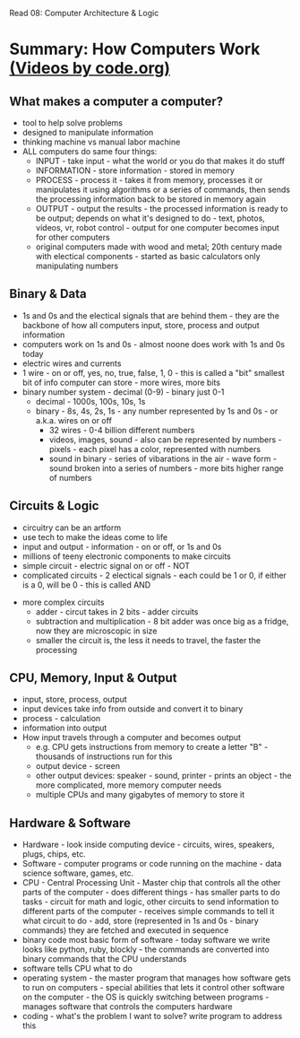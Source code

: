 Read 08: Computer Architecture & Logic

# Summary: How Computers Work [(Videos by code.org)](https://www.youtube.com/watch?v=xnyFYiK2rSY&list=PLzdnOPI1iJNcsRwJhvksEo1tJqjIqWbN-&index=6)

## What makes a computer a computer?
+ tool to help solve problems
+ designed to manipulate information
+ thinking machine vs manual labor machine
+ ALL computers do same four things:
  + INPUT - take input - what the world or you do that makes it do stuff
  + INFORMATION - store information - stored in memory
  + PROCESS - process it - takes it from memory, processes it or manipulates it using algorithms or a series of commands, then sends the processing information back to be stored in memory again
  + OUTPUT - output the results - the processed information is ready to be output; depends on what it's designed to do - text, photos, videos, vr, robot control - output for one computer becomes input for other computers
  - original computers made with wood and metal; 20th century made with electical components - started as basic calculators only manipulating numbers

## Binary & Data
+ 1s and 0s and the electical signals that are behind them - they are the backbone of how all computers input, store, process and output information
+ computers work on 1s and 0s - almost noone does work with 1s and 0s today
+ electric wires and currents
+ 1 wire - on or off, yes, no, true, false, 1, 0 - this is called a "bit" smallest bit of info computer can store - more wires, more bits
+ binary number system - decimal (0-9) - binary just 0-1
  + decimal - 1000s, 100s, 10s, 1s
  + binary - 8s, 4s, 2s, 1s - any number represented by 1s and 0s - or a.k.a. wires on or off
    + 32 wires - 0-4 billion different numbers
    + videos, images, sound - also can be represented by numbers - pixels - each pixel has a color, represented with numbers
    + sound in binary - series of vibarations in the air - wave form - sound broken into a series of numbers - more bits higher range of numbers

## Circuits & Logic
+ circuitry can be an artform
+ use tech to make the ideas come to life
+ input and output - information - on or off, or 1s and 0s
+ millions of teeny electronic components to make circuits
+ simple circuit - electric signal on or off - NOT
+ complicated circuits - 2 electical signals - each could be 1 or 0, if either is a 0, will be 0 - this is called AND
- more complex circuits
    - adder - circut takes in 2 bits - adder circuits
    - subtraction and multiplication - 8 bit adder was once big as a fridge, now they are microscopic in size
    - smaller the circuit is, the less it needs to travel, the faster the processing

## CPU, Memory, Input & Output
- input, store, process, output
- input devices take info from outside and convert it to binary
- process - calculation
- information into output
- How input travels through a computer and becomes output
    - e.g. CPU gets instructions from memory to create a letter "B" - thousands of instructions run for this
    - output device - screen 
    - other output devices: speaker - sound, printer - prints an object - the more complicated, more memory computer needs
    - multiple CPUs and many gigabytes of memory to store it

## Hardware & Software
- Hardware - look inside computing device - circuits, wires, speakers, plugs, chips, etc.
- Software - computer programs or code running on the machine - data science software, games, etc.
- CPU - Central Processing Unit - Master chip that controls all the other parts of the computer - does different things - has smaller parts to do tasks - circuit for math and logic, other circuits to send information to different parts of the computer - receives simple commands to tell it what circuit to do - add, store (represented in 1s and 0s - binary commands) they are fetched and executed in sequence
- binary code most basic form of software - today software we write looks like python, ruby, blockly - the commands are converted into binary commands that the CPU understands
- software tells CPU what to do
- operating system - the master program that manages how software gets to run on computers - special abilities that lets it control other software on the computer - the OS is quickly switching between programs - manages software that controls the computers hardware
- coding - what's the problem I want to solve? write program to address this